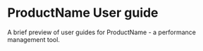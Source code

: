 # ProductName User guide

A brief preview of user guides for ProductName - a performance management tool.
